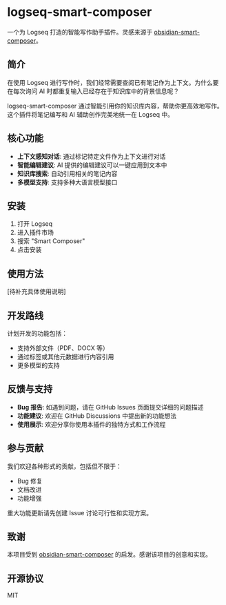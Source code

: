 # logseq-smart-composer

一个为 Logseq 打造的智能写作助手插件。灵感来源于 [obsidian-smart-composer](https://github.com/glowingjade/obsidian-smart-composer)。

## 简介

在使用 Logseq 进行写作时，我们经常需要查阅已有笔记作为上下文。为什么要在每次询问 AI 时都重复输入已经存在于知识库中的背景信息呢？

logseq-smart-composer 通过智能引用你的知识库内容，帮助你更高效地写作。这个插件将笔记编写和 AI 辅助创作完美地统一在 Logseq 中。

## 核心功能

- **上下文感知对话**: 通过标记特定文件作为上下文进行对话
- **智能编辑建议**: AI 提供的编辑建议可以一键应用到文本中
- **知识库搜索**: 自动引用相关的笔记内容
- **多模型支持**: 支持多种大语言模型接口

## 安装

1. 打开 Logseq 
2. 进入插件市场
3. 搜索 "Smart Composer"
4. 点击安装

## 使用方法

[待补充具体使用说明]

## 开发路线

计划开发的功能包括：
- 支持外部文件（PDF、DOCX 等）
- 通过标签或其他元数据进行内容引用
- 更多模型的支持

## 反馈与支持

- **Bug 报告**: 如遇到问题，请在 GitHub Issues 页面提交详细的问题描述
- **功能建议**: 欢迎在 GitHub Discussions 中提出新的功能想法
- **使用展示**: 欢迎分享你使用本插件的独特方式和工作流程

## 参与贡献

我们欢迎各种形式的贡献，包括但不限于：
- Bug 修复
- 文档改进
- 功能增强

重大功能更新请先创建 Issue 讨论可行性和实现方案。

## 致谢

本项目受到 [obsidian-smart-composer](https://github.com/glowingjade/obsidian-smart-composer) 的启发。感谢该项目的创意和实现。

## 开源协议

MIT

